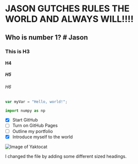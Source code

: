 # JASON GUTCHES RULES THE WORLD AND ALWAYS WILL!!!!
## Who is number 1?  # Jason
### This is H3
#### H4
##### H5
###### H6
``` javascript
var myVar = "Hello, world!";
```
``` python
import numpy as np
```
- [x] Start GitHub
- [ ] Turn on GitHub Pages
- [ ] Outline my portfolio
- [x] Introduce myself to the world

![Image of Yaktocat](https://octodex.github.com/images/yaktocat.png)



I changed the file by adding some different sized headings.
